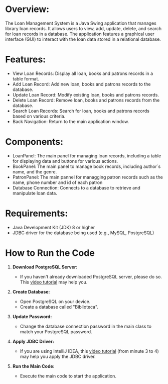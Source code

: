 # Overview:
The Loan Management System is a Java Swing application that manages library loan records. It allows users to view, add, update, delete, and search for loan records in a database. The application features a graphical user interface (GUI) to interact with the loan data stored in a relational database.

# Features:
 - View Loan Records: Display all loan, books and patrons records in a table format.
 - Add Loan Record: Add new loan, books and patrons records to the database.
 - Update Loan Record: Modify existing loan, books and patrons records.
 - Delete Loan Record: Remove loan, books and patrons records from the database.
 - Search Loan Records: Search for loan, books and patrons records based on various criteria.
 - Back Navigation: Return to the main application window.

 # Components:
 - LoanPanel: The main panel for managing loan records, including a table for displaying data and buttons for various actions.
 - BookPanel: The main panel to manage book records, including author`s name, and the genre.
 - PatronPanel: The main pannel for managging patron records such as the name, phone number and id of each patron
 - Database Connection: Connects to a database to retrieve and manipulate loan data.

# Requirements:
  - Java Development Kit (JDK) 8 or higher
  - JDBC driver for the database being used (e.g., MySQL, PostgreSQL)

# How to Run the Code

1. **Download PostgreSQL Server:**
   - If you haven't already downloaded PostgreSQL server, please do so. This [video tutorial](https://www.youtube.com/watch?v=0n41UTkOBb0&t=398s) may help you.

2. **Create Database:**
   - Open PostgreSQL on your device.
   - Create a database called "Biblioteca".

3. **Update Password:**
   - Change the database connection password in the main class to match your PostgreSQL password.

4. **Apply JDBC Driver:**
   - If you are using IntelliJ IDEA, this [video tutorial](https://www.youtube.com/watch?v=o9dcSS_82gw&list=PL0vVAYYSRbD2zL7o_TBPnVAgBZmg6f4JA) (from minute 3 to 4) may help you apply the JDBC driver.

5. **Run the Main Code:**
   - Execute the main code to start the application.
  
